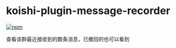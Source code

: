 # koishi-plugin-message-recorder

[![npm](https://img.shields.io/npm/v/koishi-plugin-message-recorder?style=flat-square)](https://www.npmjs.com/package/koishi-plugin-message-recorder)

查看该群最近接收到的数条消息，已撤回的也可以看到